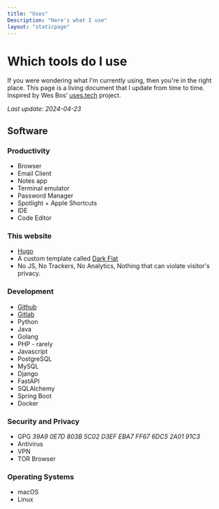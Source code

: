 ```yaml
---
title: "Uses"
Description: "Here's what I use"
layout: "staticpage"
---
```


# Which tools do I use

If you were wondering what I'm currently using, then you're in the right place.
This page is a living document that I update from time to time.
Inspired by Wes Bos’ [uses.tech](https://uses.tech) project.

_Last update: 2024-04-23_

## Software

### Productivity
* Browser
* Email Client
* Notes app
* Terminal emulator
* Password Manager
* Spotlight + Apple Shortcuts
* IDE
* Code Editor
 
### This website
* [Hugo](https://gohugo.io) 
* A custom template called [Dark Flat](https://github.com/adlermedrado/dark-flat)
* No JS, No Trackers, No Analytics, Nothing that can violate visitor's privacy.

### Development 
* [Github](https://github.com)
* [Gitlab](https://gitlab.com)
* Python
* Java
* Golang
* PHP - rarely
* Javascript
* PostgreSQL
* MySQL
* Django
* FastAPI
* SQLAlchemy
* Spring Boot
* Docker

### Security and Privacy
* GPG _39A9 0E7D 803B 5C02 D3EF  EBA7 FF67 6DC5 2A01 91C3_
* Antivirus
* VPN
* TOR Browser

### Operating Systems
* macOS
* Linux

